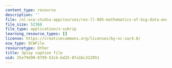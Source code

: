 ```yaml
---
content_type: resource
description: ''
file: /ol-ocw-studio-app/courses/res-ll-005-mathematics-of-big-data-and-machine-learning-january-iap-2020/25e79d90879953cbbd258fa1bc312051_2DDjHvH8d2k.srt
file_size: 52368
file_type: application/x-subrip
learning_resource_types: []
license: https://creativecommons.org/licenses/by-nc-sa/4.0/
ocw_type: OCWFile
resourcetype: Other
title: 3play caption file
uid: 25e79d90-8799-53cb-bd25-8fa1bc312051
---
```

